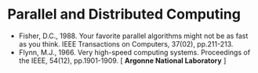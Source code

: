 # Parallel and Distributed Computing

* Fisher, D.C., 1988. Your favorite parallel algorithms might not be as fast as you think. IEEE Transactions on Computers, 37(02), pp.211-213.
* Flynn, M.J., 1966. Very high-speed computing systems. Proceedings of the IEEE, 54(12), pp.1901-1909. [ **Argonne National Laboratory** ]
